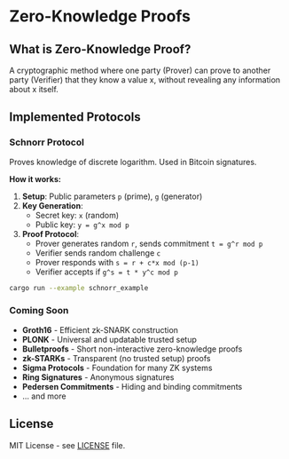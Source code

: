 # Zero-Knowledge Proofs

## What is Zero-Knowledge Proof?

A cryptographic method where one party (Prover) can prove to another party (Verifier) that they know a value x, without revealing any information about x itself.

## Implemented Protocols

### Schnorr Protocol
Proves knowledge of discrete logarithm. Used in Bitcoin signatures.

**How it works:**
1. **Setup**: Public parameters `p` (prime), `g` (generator)
2. **Key Generation**: 
   - Secret key: `x` (random)
   - Public key: `y = g^x mod p`
3. **Proof Protocol**:
   - Prover generates random `r`, sends commitment `t = g^r mod p`
   - Verifier sends random challenge `c`
   - Prover responds with `s = r + c*x mod (p-1)`
   - Verifier accepts if `g^s = t * y^c mod p`

```bash
cargo run --example schnorr_example
```

### Coming Soon
- **Groth16** - Efficient zk-SNARK construction
- **PLONK** - Universal and updatable trusted setup
- **Bulletproofs** - Short non-interactive zero-knowledge proofs
- **zk-STARKs** - Transparent (no trusted setup) proofs
- **Sigma Protocols** - Foundation for many ZK systems
- **Ring Signatures** - Anonymous signatures
- **Pedersen Commitments** - Hiding and binding commitments
- ... and more

## License

MIT License - see [LICENSE](LICENSE) file.